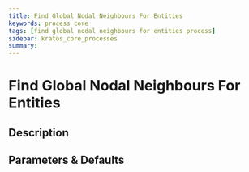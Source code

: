 ```yaml
---
title: Find Global Nodal Neighbours For Entities
keywords: process core
tags: [find global nodal neighbours for entities process]
sidebar: kratos_core_processes
summary: 
---
```


# Find Global Nodal Neighbours For Entities

## Description

## Parameters & Defaults